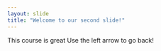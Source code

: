 ```yaml
---
layout: slide
title: "Welcome to our second slide!"
---
```

This course is great
Use the left arrow to go back!
